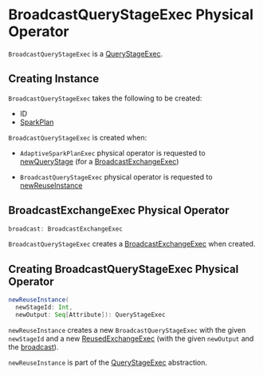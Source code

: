 # BroadcastQueryStageExec Physical Operator

`BroadcastQueryStageExec` is a [QueryStageExec](QueryStageExec.md).

## Creating Instance

`BroadcastQueryStageExec` takes the following to be created:

* <span id="id"> ID
* <span id="plan"> [SparkPlan](SparkPlan.md)

`BroadcastQueryStageExec` is created when:

* `AdaptiveSparkPlanExec` physical operator is requested to [newQueryStage](AdaptiveSparkPlanExec.md#newQueryStage) (for a [BroadcastExchangeExec](BroadcastExchangeExec.md))

* `BroadcastQueryStageExec` physical operator is requested to [newReuseInstance](#newReuseInstance)

## <span id="broadcast"> BroadcastExchangeExec Physical Operator

```scala
broadcast: BroadcastExchangeExec
```

`BroadcastQueryStageExec` creates a [BroadcastExchangeExec](BroadcastExchangeExec.md) when created.

## <span id="newReuseInstance"> Creating BroadcastQueryStageExec Physical Operator

```scala
newReuseInstance(
  newStageId: Int,
  newOutput: Seq[Attribute]): QueryStageExec
```

`newReuseInstance` creates a new `BroadcastQueryStageExec` with the given `newStageId` and a new [ReusedExchangeExec](ReusedExchangeExec.md) (with the given `newOutput` and the [broadcast](#broadcast)).

`newReuseInstance` is part of the [QueryStageExec](QueryStageExec.md#newReuseInstance) abstraction.
